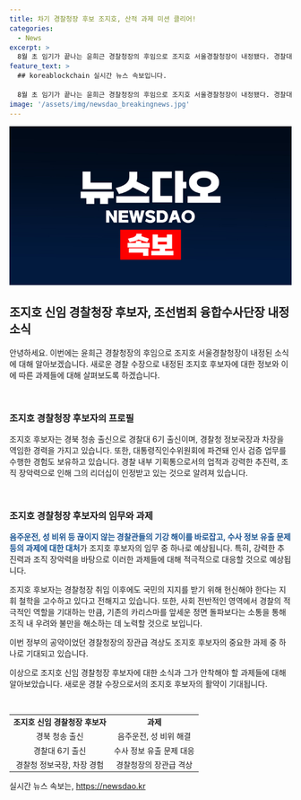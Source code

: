 ```yaml
---
title: 차기 경찰청장 후보 조지호, 산적 과제 미션 클리어!
categories:
  - News
excerpt: >
  8월 초 임기가 끝나는 윤희근 경찰청장의 후임으로 조지호 서울경찰청장이 내정됐다. 경찰대 6기 출신인 조 청장은 경찰청 정보국장과 차장을 역임하며 기획통으로 정평이 나 있다. 음주운전, 성 비위 문제 등의 해결과 경찰의 추진력 및 장악력을 바탕으로, 새로운 경찰 수장으로서의 역할을 수행할 것으로 전망된다. 또한, 경찰의 적극적 역할과 소통, 장관급 격상 등의 과제를 안고 있다. 신임 경찰청장으로서의 조 지휘 철학은 국민의 지지를 기대하며 경찰의 역할을 확대하고자 한다.
feature_text: >
  ## koreablockchain 실시간 뉴스 속보입니다.

  8월 초 임기가 끝나는 윤희근 경찰청장의 후임으로 조지호 서울경찰청장이 내정됐다. 경찰대 6기 출신인 조 청장은 경찰청 정보국장과 차장을 역임하며 기획통으로 정평이 나 있다. 음주운전, 성 비위 문제 등의 해결과 경찰의 추진력 및 장악력을 바탕으로, 새로운 경찰 수장으로서의 역할을 수행할 것으로 전망된다. 또한, 경찰의 적극적 역할과 소통, 장관급 격상 등의 과제를 안고 있다. 신임 경찰청장으로서의 조 지휘 철학은 국민의 지지를 기대하며 경찰의 역할을 확대하고자 한다.
image: '/assets/img/newsdao_breakingnews.jpg'
---
```


<p><img src="/assets/img/newsdao_breakingnews.jpg" alt="koreablockchain 속보" /></p>

<h2 data-ke-size="size26">조지호 신임 경찰청장 후보자, 조선범죄 융합수사단장 내정 소식</h2>

<p>안녕하세요. 이번에는 윤희근 경찰청장의 후임으로 조지호 서울경찰청장이 내정된 소식에 대해 알아보겠습니다. 새로운 경찰 수장으로 내정된 조지호 후보자에 대한 정보와 이에 따른 과제들에 대해 살펴보도록 하겠습니다.</p>

<p data-ke-size="size16">&nbsp;</p>

<h3>조지호 경찰청장 후보자의 프로필</h3>

<p>조지호 후보자는 경북 청송 출신으로 경찰대 6기 출신이며, 경찰청 정보국장과 차장을 역임한 경력을 가지고 있습니다. 또한, 대통령직인수위원회에 파견돼 인사 검증 업무를 수행한 경험도 보유하고 있습니다. 경찰 내부 기획통으로서의 업적과 강력한 추진력, 조직 장악력으로 인해 그의 리더십이 인정받고 있는 것으로 알려져 있습니다.</p>

<p data-ke-size="size16">&nbsp;</p>

<h3>조지호 경찰청장 후보자의 임무와 과제</h3>

<p><b><span style="color: #1a5490;">음주운전, 성 비위 등 끊이지 않는 경찰관들의 기강 해이를 바로잡고, 수사 정보 유출 문제 등의 과제에 대한 대처</span></b>가 조지호 후보자의 임무 중 하나로 예상됩니다. 특히, 강력한 추진력과 조직 장악력을 바탕으로 이러한 과제들에 대해 적극적으로 대응할 것으로 예상됩니다.</p>

<p>조지호 후보자는 경찰청장 취임 이후에도 국민의 지지를 받기 위해 헌신해야 한다는 지휘 철학을 고수하고 있다고 전해지고 있습니다. 또한, 사회 전반적인 영역에서 경찰의 적극적인 역할을 기대하는 만큼, 기존의 카리스마를 앞세운 정면 돌파보다는 소통을 통해 조직 내 우려와 불만을 해소하는 데 노력할 것으로 보입니다.</p>

<p>이번 정부의 공약이었던 경찰청장의 장관급 격상도 조지호 후보자의 중요한 과제 중 하나로 기대되고 있습니다.</p>

<p>이상으로 조지호 신임 경찰청장 후보자에 대한 소식과 그가 안착해야 할 과제들에 대해 알아보았습니다. 새로운 경찰 수장으로서의 조지호 후보자의 활약이 기대됩니다.</p>

<p data-ke-size="size16">&nbsp;</p>

<table>
    <tbody>
        <tr>
            <td style="text-align: center; height: 17px;"><b>조지호 신임 경찰청장 후보자</b></td>
            <td style="text-align: center; height: 17px;"><b>과제</b></td>
        </tr>
        <tr>
            <td style="text-align: center; height: 17px;">경북 청송 출신</td>
            <td style="text-align: center; height: 17px;">음주운전, 성 비위 해결</td>
        </tr>
        <tr>
            <td style="text-align: center; height: 17px;">경찰대 6기 출신</td>
            <td style="text-align: center; height: 17px;">수사 정보 유출 문제 대응</td>
        </tr>
        <tr>
            <td style="text-align: center; height: 17px;">경찰청 정보국장, 차장 경험</td>
            <td style="text-align: center; height: 17px;">경찰청장의 장관급 격상</td>
        </tr>
    </tbody>
</table>
실시간 뉴스 속보는, <a href="https://newsdao.kr" rel="dofollow">https://newsdao.kr</a>


